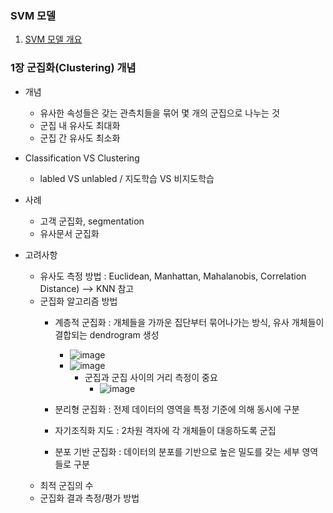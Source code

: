 ### SVM 모델
1. [SVM 모델 개요](#1장-SVM-모델-개요)   


### 1장 군집화(Clustering) 개념
- 개념
  - 유사한 속성들은 갖는 관측치들을 묶어 몇 개의 군집으로 나누는 것
  - 군집 내 유사도 최대화
  - 군집 간 유사도 최소화

- Classification VS Clustering
  - labled VS unlabled / 지도학습 VS 비지도학습

- 사례
  - 고객 군집화, segmentation
  - 유사문서 군집화

- 고려사항
  - 유사도 측정 방법 : Euclidean, Manhattan, Mahalanobis, Correlation Distance) --> KNN 참고
  - 군집화 알고리즘 방법
    - 계층적 군집화 : 개체들을 가까운 집단부터 묶어나가는 방식, 유사 개체들이 결합되는 dendrogram 생성
      - ![image](https://user-images.githubusercontent.com/43491168/113301378-ec313980-9339-11eb-867d-1c3ca2061678.png)
      - ![image](https://user-images.githubusercontent.com/43491168/113301861-6d88cc00-933a-11eb-9626-e93d05bd1ed1.png)
        - 군집과 군집 사이의 거리 측정이 중요
          - ![image](https://user-images.githubusercontent.com/43491168/113302183-c5273780-933a-11eb-82af-5809e68fed58.png)

    - 분리형 군집화 : 전제 데이터의 영역을 특정 기준에 의해 동시에 구분
    - 자기조직화 지도 : 2차원 격자에 각 개체들이 대응하도록 군집
    - 분포 기반 군집화 : 데이터의 분포를 기반으로 높은 밀도를 갖는 세부 영역들로 구분
  - 최적 군집의 수
  - 군집화 결과 측정/평가 방법
